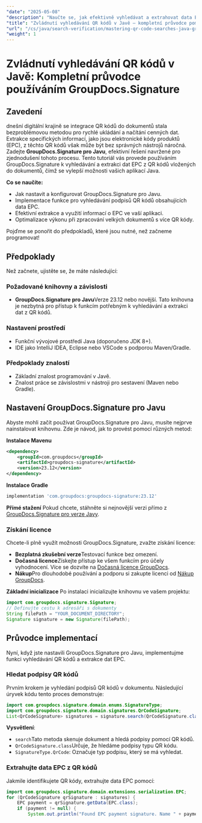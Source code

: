 ```yaml
---
"date": "2025-05-08"
"description": "Naučte se, jak efektivně vyhledávat a extrahovat data EPC z QR kódů v Javě pomocí GroupDocs.Signature. Vylepšete možnosti své aplikace s tímto komplexním průvodcem."
"title": "Zvládnutí vyhledávání QR kódů v Javě – kompletní průvodce pomocí GroupDocs.Signature"
"url": "/cs/java/search-verification/mastering-qr-code-searches-java-groupdocs-signature/"
"weight": 1
---
```


# Zvládnutí vyhledávání QR kódů v Javě: Kompletní průvodce používáním GroupDocs.Signature

## Zavedení

dnešní digitální krajině se integrace QR kódů do dokumentů stala bezproblémovou metodou pro rychlé ukládání a načítání cenných dat. Extrakce specifických informací, jako jsou elektronické kódy produktů (EPC), z těchto QR kódů však může být bez správných nástrojů náročná. Zadejte **GroupDocs.Signature pro Javu**, efektivní řešení navržené pro zjednodušení tohoto procesu. Tento tutoriál vás provede používáním GroupDocs.Signature k vyhledávání a extrakci dat EPC z QR kódů vložených do dokumentů, čímž se vylepší možnosti vašich aplikací Java.

**Co se naučíte:**
- Jak nastavit a konfigurovat GroupDocs.Signature pro Javu.
- Implementace funkce pro vyhledávání podpisů QR kódů obsahujících data EPC.
- Efektivní extrakce a využití informací o EPC ve vaší aplikaci.
- Optimalizace výkonu při zpracování velkých dokumentů s více QR kódy.

Pojďme se ponořit do předpokladů, které jsou nutné, než začneme programovat!

## Předpoklady

Než začnete, ujistěte se, že máte následující:

### Požadované knihovny a závislosti
- **GroupDocs.Signature pro Javu**Verze 23.12 nebo novější. Tato knihovna je nezbytná pro přístup k funkcím potřebným k vyhledávání a extrakci dat z QR kódů.

### Nastavení prostředí
- Funkční vývojové prostředí Java (doporučeno JDK 8+).
- IDE jako IntelliJ IDEA, Eclipse nebo VSCode s podporou Maven/Gradle.
  

### Předpoklady znalostí
- Základní znalost programování v Javě.
- Znalost práce se závislostmi v nástroji pro sestavení (Maven nebo Gradle).

## Nastavení GroupDocs.Signature pro Javu

Abyste mohli začít používat GroupDocs.Signature pro Javu, musíte nejprve nainstalovat knihovnu. Zde je návod, jak to provést pomocí různých metod:

**Instalace Mavenu**
```xml
<dependency>
    <groupId>com.groupdocs</groupId>
    <artifactId>groupdocs-signature</artifactId>
    <version>23.12</version>
</dependency>
```

**Instalace Gradle**
```gradle
implementation 'com.groupdocs:groupdocs-signature:23.12'
```

**Přímé stažení**
Pokud chcete, stáhněte si nejnovější verzi přímo z [GroupDocs.Signature pro verze Javy](https://releases.groupdocs.com/signature/java/).

### Získání licence

Chcete-li plně využít možnosti GroupDocs.Signature, zvažte získání licence:
- **Bezplatná zkušební verze**Testovací funkce bez omezení.
- **Dočasná licence**Získejte přístup ke všem funkcím pro účely vyhodnocení. Více se dozvíte na [Dočasná licence GroupDocs](https://purchase.groupdocs.com/temporary-license).
- **Nákup**Pro dlouhodobé používání a podporu si zakupte licenci od [Nákup GroupDocs](https://purchase.groupdocs.com/buy).

**Základní inicializace**
Po instalaci inicializujte knihovnu ve vašem projektu:

```java
import com.groupdocs.signature.Signature;
// Definujte cestu k adresáři s dokumenty
String filePath = "YOUR_DOCUMENT_DIRECTORY";
Signature signature = new Signature(filePath);
```

## Průvodce implementací

Nyní, když jste nastavili GroupDocs.Signature pro Javu, implementujme funkci vyhledávání QR kódů a extrakce dat EPC.

### Hledat podpisy QR kódů

Prvním krokem je vyhledání podpisů QR kódů v dokumentu. Následující úryvek kódu tento proces demonstruje:

```java
import com.groupdocs.signature.domain.enums.SignatureType;
import com.groupdocs.signature.domain.signatures.QrCodeSignature;
List<QrCodeSignature> signatures = signature.search(QrCodeSignature.class, SignatureType.QrCode);
```

**Vysvětlení**: 
- `search`Tato metoda skenuje dokument a hledá podpisy pomocí QR kódů.
- `QrCodeSignature.class`Určuje, že hledáme podpisy typu QR kódu.
- `SignatureType.QrCode`: Označuje typ podpisu, který se má vyhledat.

### Extrahujte data EPC z QR kódů

Jakmile identifikujete QR kódy, extrahujte data EPC pomocí:

```java
import com.groupdocs.signature.domain.extensions.serialization.EPC;
for (QrCodeSignature qrSignature : signatures) {
    EPC payment = qrSignature.getData(EPC.class);
    if (payment != null) {
        System.out.println("Found EPC payment signature. Name " + payment.getName() + \